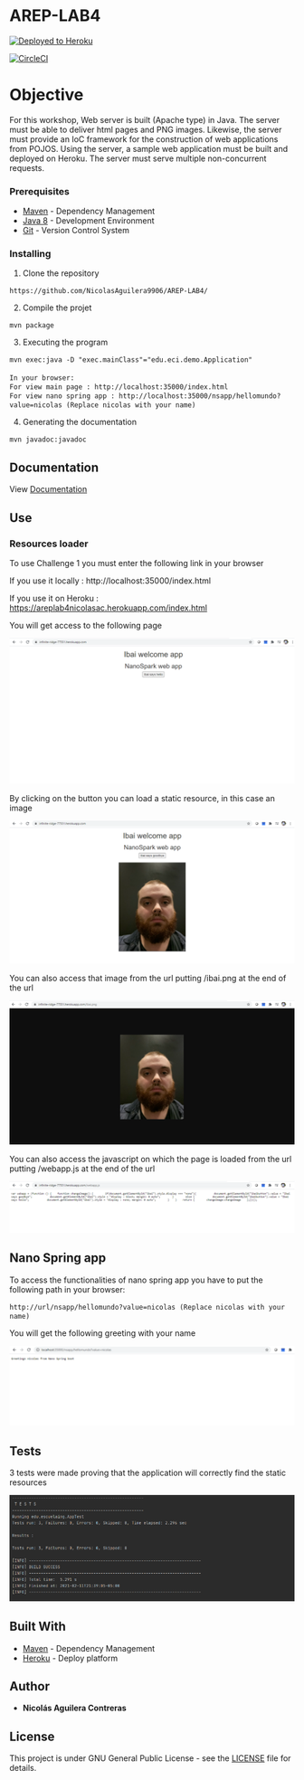 # AREP-LAB4

[![Deployed to Heroku](https://www.herokucdn.com/deploy/button.png)](https://areplab4nicolasac.herokuapp.com/)

[![CircleCI](https://circleci.com/gh/NicolasAguilera9906/AREP-LAB4.svg?style=svg)](https://app.circleci.com/pipelines/github/NicolasAguilera9906/AREP-LAB4)

# Objective

For this workshop,  Web server is built (Apache type) in Java. The server must be able to deliver html pages and PNG images. Likewise, the server must provide an IoC framework for the construction of web applications from POJOS. Using the server, a sample web application must be built and deployed on Heroku. The server must serve multiple non-concurrent requests.

### Prerequisites

* [Maven](https://maven.apache.org/) - Dependency Management
* [Java 8](https://www.oracle.com/co/java/technologies/javase/javase-jdk8-downloads.html) -  Development Environment 
* [Git](https://git-scm.com/) - Version Control System

### Installing

1. Clone the repository

```
https://github.com/NicolasAguilera9906/AREP-LAB4/
```

2. Compile the projet

```
mvn package
```

3. Executing the program

```
mvn exec:java -D "exec.mainClass"="edu.eci.demo.Application" 

In your browser: 
For view main page : http://localhost:35000/index.html
For view nano spring app : http://localhost:35000/nsapp/hellomundo?value=nicolas (Replace nicolas with your name) 

```

4. Generating the documentation

```
mvn javadoc:javadoc
```


## Documentation

View [Documentation](https://nicolasaguilera9906.github.io/AREP-LAB4/)

## Use

### Resources loader

To use Challenge 1 you must enter the following link in your browser

If you use it locally : http://localhost:35000/index.html

If you use it on Heroku : https://areplab4nicolasac.herokuapp.com/index.html

You will get access to the following page

![app](src/main/resources/img/ibaipage1.png)

By clicking on the button you can load a static resource, in this case an image

![app](src/main/resources/img/ibaipage2.png)

You can also access that image from the url putting /ibai.png at the end of the url

![app](src/main/resources/img/ibaipage3.png)

You can also access the javascript on which the page is loaded from the url putting /webapp.js at the end of the url

![app](src/main/resources/img/ibaipage4.png)

## Nano Spring app

To access the functionalities of nano spring app you have to put the following path in your browser: 

``` 
http://url/nsapp/hellomundo?value=nicolas (Replace nicolas with your name) 

```


You will get the following greeting with your name

![app](src/main/resources/img/nsapp.png)

## Tests 

3 tests were made proving that the application will correctly find the static resources

![app](src/main/resources/img/test.png)


## Built With

* [Maven](https://maven.apache.org/) - Dependency Management
* [Heroku](https://www.heroku.com/platform) - Deploy platform


## Author

* **Nicolás Aguilera Contreras** 

## License

This project is under GNU General Public License - see the [LICENSE](LICENSE) file for details.



